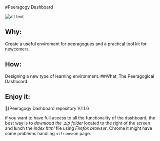 #Peeragogy Dashboard 

![alt text](https://cloud.githubusercontent.com/assets/3668236/8311012/c1e3dfd8-19d3-11e5-9c7e-81c7c1c5033d.jpg)

## Why: 
Create a useful enviroment for peeragogues and a practical tool kit for newcomers.
## How: 
Designing a new type of learning environment. 
##What: 
The Peeragogical Dashboard

## Enjoy it:
:link:[Peeragogy Dashboard repository V.1.1.6

if you want to have full access to all the functionality of the dashboard, the best way is to *download the .zip folder* located to the right of the screen and lunch the *index.html* file using *Firefox browser*. Chrome it might have some problems handling `<iframe>`on page.



